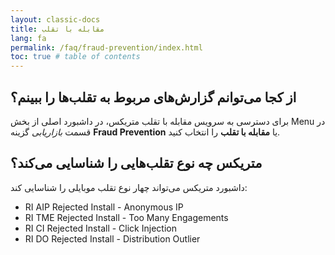 ```yaml
---
layout: classic-docs
title: مقابله با تقلب
lang: fa
permalink: /faq/fraud-prevention/index.html
toc: true # table of contents
---
```


## از کجا می‌توانم گزارش‌های مربوط به تقلب‌ها را ببینم؟
برای دسترسی به سرویس مقابله با تقلب متریکس، در داشبورد اصلی از بخش Menu در قسمت *بازاریابی* گزینه **Fraud Prevention** یا **مقابله با تقلب** را انتخاب کنید.

## متریکس چه نوع تقلب‌هایی را شناسایی می‌کند؟
داشبورد متریکس می‌تواند چهار نوع تقلب موبایلی را شناسایی کند:
- RI AIP   Rejected Install - Anonymous IP
- RI TME   Rejected Install - Too Many Engagements
- RI CI   Rejected Install - Click Injection
- RI DO   Rejected Install - Distribution Outlier

